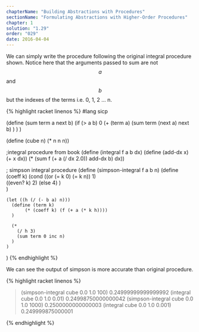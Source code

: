 ```yaml
---
chapterName: "Building Abstractions with Procedures"
sectionName: "Formulating Abstractions with Higher-Order Procedures"
chapter: 1
solution: "1.29"
order: "029"
date: 2016-04-04
---
```


We can simply write the procedure following the original integral procedure shown. Notice here that the arguments passed to sum are not
 $$ a $$ and $$ b $$ but the indexes of the terms i.e. 0, 1, 2 ... n.

{% highlight racket linenos %}
#lang sicp

(define (sum term a next b)
  (if
     (> a b)
     0
     (+
        (term a)
        (sum term (next a) next b)
     )
  )
)

(define (cube n) (* n n n))

;integral procedure from book
(define (integral f a b dx)
  (define (add-dx x) (+ x dx))
  (* (sum f (+ a (/ dx 2.0)) add-dx b)
dx))

; simpson integral procedure
(define (simpson-integral f a b n)
    (define (coeff k)
         (cond
             ((or (= k 0) (= k n)) 1)             
             ((even? k) 2)
             (else 4)
         )    
    )

    (let ((h (/ (- b a) n)))
      (define (term k)
           (* (coeff k) (f (+ a (* k h))))
      )

      (*
        (/ h 3)
        (sum term 0 inc n)
      )
    )  
)
{% endhighlight %}

We can see the output of simpson is more accurate than original procedure.

{% highlight racket linenos %}

> (simpson-integral cube 0.0 1.0 100)
0.24999999999999992
> (integral cube 0.0 1.0 0.01)
0.24998750000000042
> (simpson-integral cube 0.0 1.0 1000)
0.2500000000000003
> (integral cube 0.0 1.0 0.001)
0.249999875000001

{% endhighlight %}